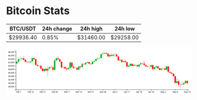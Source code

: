 # Bitcoin Stats

BTC/USDT|24h change|24h high|24h low|
|---|---|---|---|
|$29936.40|0.85%|$31460.00|$29258.00|

<img src="./chart.svg">
